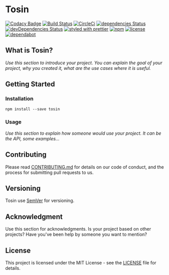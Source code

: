 # Tosin

[![Codacy Badge](https://api.codacy.com/project/badge/Grade/8099cb150353414ea484f27b595619fd)](https://app.codacy.com/app/florielfedry/tosin?utm_source=github.com&utm_medium=referral&utm_content=FullHuman/tosin&utm_campaign=Badge_Grade_Dashboard)
[![Build Status](https://travis-ci.org/FullHuman/tosin.svg?branch=master)]()
[![CircleCi](https://circleci.com/gh/FullHuman/tosin/tree/master.svg?style=shield)]()
[![dependencies Status](https://david-dm.org/fullhuman/tosin/status.svg)](https://david-dm.org/fullhuman/tosin)
[![devDependencies Status](https://david-dm.org/fullhuman/tosin/dev-status.svg)](https://david-dm.org/fullhuman/tosin?type=dev)
[![styled with prettier](https://img.shields.io/badge/styled_with-prettier-ff69b4.svg)](https://github.com/prettier/prettier)
[![npm](https://img.shields.io/npm/v/tosin.svg)](https://www.npmjs.com/package/tosin)
[![license](https://img.shields.io/github/license/fullhuman/tosin.svg)]()
[![dependabot](https://img.shields.io/badge/dependabot-enabled-brightgreen.svg?style=plastic&logo=dependabot)]()

## What is Tosin?

_Use this section to introduce your project. You can explain the goal of your project, why you created it, what are the use cases where it is useful._

## Getting Started

### Installation

```
npm install --save tosin
```

### Usage

_Use this section to explain how someone would use your project. It can be the API, some examples..._

## Contributing

Please read [CONTRIBUTING.md](./CONTRIBUTING.md) for details on our code of
conduct, and the process for submitting pull requests to us.

## Versioning

Tosin use [SemVer](http://semver.org/) for versioning.

## Acknowledgment

Use this section for acknowledgments. Is your project based on other projects? Have you've been help by someone you want to mention?

## License

This project is licensed under the MIT License - see the [LICENSE](LICENSE) file
for details.
